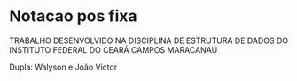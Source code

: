 # Notacao pos fixa
TRABALHO DESENVOLVIDO NA DISCIPLINA DE ESTRUTURA DE DADOS DO INSTITUTO FEDERAL DO CEARÁ CAMPOS MARACANAÚ

Dupla: Walyson e João Victor
